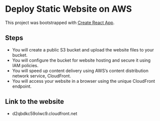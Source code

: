# Deploy Static Website on AWS

This project was bootstrapped with [Create React App](https://github.com/facebook/create-react-app).

## Steps
  - You will create a public S3 bucket and upload the website files to your bucket.
  - You will configure the bucket for website hosting and secure it using IAM policies.
  - You will speed up content delivery using AWS’s content distribution network service, CloudFront.
  - You will access your website in a browser using the unique CloudFront endpoint.

## Link to the website

- d2qbdkc59olwc9.cloudfront.net
